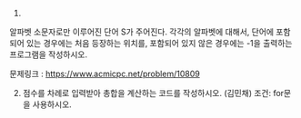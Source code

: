 1.
알파벳 소문자로만 이루어진 단어 S가 주어진다. 각각의 알파벳에 대해서, 단어에 포함되어 있는 경우에는 처음 등장하는 위치를, 포함되어 있지 않은 경우에는 -1을 출력하는 프로그램을 작성하시오.


문제링크 : https://www.acmicpc.net/problem/10809

2. 점수를 차례로 입력받아 총합을 계산하는 코드를 작성하시오. (김민채)
   조건: for문을 사용하시오.
